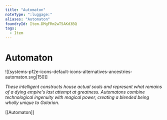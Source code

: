 ```yaml
---
title: "Automaton"
noteType: ":luggage:"
aliases: "Automaton"
foundryId: Item.DMgFRm2wT5AKd3BQ
tags:
  - Item
---
```


# Automaton
![[systems-pf2e-icons-default-icons-alternatives-ancestries-automaton.svg|150]]

_These intelligent constructs house actual souls and represent what remains of a dying empire's last attempt at greatness. Automatons combine technological ingenuity with magical power, creating a blended being wholly unique to Golarion._

[[Automaton]]
